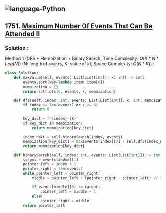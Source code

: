 ![language-Python](https://img.shields.io/badge/%20-Python-ffd43b?style=for-the-badge&logo=PYTHON)
---

## 1751. [Maximum Number Of Events That Can Be Attended II](https://leetcode.com/problems/maximum-number-of-events-that-can-be-attended-ii)

### Solution :

Method 1 (DFS + Memoization + Binary Search, Time Complexity: $O(K*N*Log(N))$ (N: length of `events`, K: value of `k`), Space Complexity: $O(N*K)$) :
```python
class Solution:
    def maxValue(self, events: List[List[int]], k: int) -> int:
        events.sort(key=lambda item: item[0])
        memoization = {}
        return self.dfs(0, events, k, memoization)

    def dfs(self, index: int, events: List[List[int]], k: int, memoization: Dict[str, int]) -> int:
        if index >= len(events) or k <= 0:
            return 0
        
        key_dict = f'{index}-{k}'
        if key_dict in memoization:
            return memoization[key_dict]

        index_next = self.binarySearch(index, events)
        memoization[key_dict] = max(events[index][2] + self.dfs(index_next, events, k-1, memoization), self.dfs(index+1, events, k, memoization))
        return memoization[key_dict]

    def binarySearch(self, index: int, events: List[List[int]]) -> int:
        target = events[index][1]
        pointer_left = index + 1
        pointer_right = len(events)
        while pointer_left < pointer_right:
            middle = pointer_left + (pointer_right - pointer_left) // 2

            if events[middle][0] <= target:
                pointer_left = middle + 1
            else:
                pointer_right = middle
        return pointer_left
```
